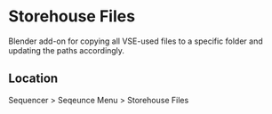 # Storehouse Files
Blender add-on for copying all VSE-used files to a specific folder and updating the paths accordingly.

## Location
Sequencer > Seqeunce Menu > Storehouse Files

